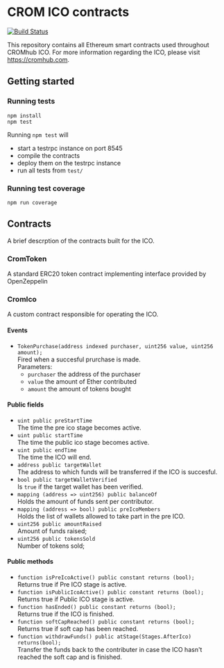 # CROM ICO contracts
[![Build Status](https://travis-ci.org/Cromhub/crom-ico-contracts.svg?branch=master)](https://travis-ci.org/Cromhub/crom-ico-contracts)  
  
This repository contains all Ethereum smart contracts used throughout CROMhub
ICO. For more information regarding the ICO, please visit https://cromhub.com.

## Getting started
### Running tests
```
npm install
npm test
```
Running `npm test` will
- start a testrpc instance on port 8545
- compile the contracts
- deploy them on the testrpc instance
- run all tests from `test/`

### Running test coverage
```
npm run coverage
```

## Contracts
A brief descrption of the contracts built for
the ICO.

### CromToken

A standard ERC20 token contract implementing interface provided by OpenZeppelin

### CromIco
A custom contract responsible for operating the
ICO.

#### Events
- `TokenPurchase(address indexed purchaser, uint256 value, uint256 amount);`  
    Fired when a succesful prurchase is made.  
    Parameters:
    - `purchaser` the address of the purchaser
    - `value` the amount of Ether contributed
    - `amount` the amount of tokens bought

#### Public fields
- `uint public preStartTime`  
    The time the pre ico stage becomes active.
- `uint public startTime`  
    The time the public ico stage becomes active.
- `uint public endTime`  
    The time the ICO will end.
- `address public targetWallet`  
    The address to which funds will be
    transferred if the ICO is succesful.
- `bool public targetWalletVerified`  
    Is `true` if the target wallet has been
    verified.
- `mapping (address => uint256) public balanceOf`  
    Holds the amount of funds sent per
    contributor.
- `mapping (address => bool) public preIcoMembers`  
    Holds the list of wallets allowed to take part in the pre
    ICO.
- `uint256 public amountRaised`  
    Amount of funds raised;
- `uint256 public tokensSold`  
    Number of tokens sold;

#### Public methods
- `function isPreIcoActive() public constant returns (bool);`  
    Returns true if Pre ICO stage is active.
- `function isPublicIcoActive() public constant returns (bool);`  
    Returns true if Public ICO stage is active.
- `function hasEnded() public constant returns (bool);`  
    Returns true if the ICO is finished.
- `function softCapReached() public constant returns (bool);`  
    Returns true if soft cap has been reached.
- `function withdrawFunds() public atStage(Stages.AfterIco) returns(bool);`  
    Transfer the funds back to the contributer
    in case the ICO hasn't reached the soft cap
    and is finished.

